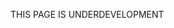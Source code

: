 THIS PAGE IS UNDERDEVELOPMENT
<html>
<body>
 <h1 align="center>HOLA</h1>
 <h3>Currently pursuing Computer Science Engineering with Specialization in Data Science from VIT, Vellore. Been practicing Python for almost 4 years and now into C and C++ for competitive programming. Being an aspiring Data Science currently learning and working under the domain of ML and AI.</h3>
 <img src="final.gif" width="500" align="center">
</body>
</html>
<!---
sahilgarg201/sahilgarg201 is a ✨ special ✨ repository because its `README.md` (this file) appears on your GitHub profile.
You can click the Preview link to take a look at your changes.
--->

